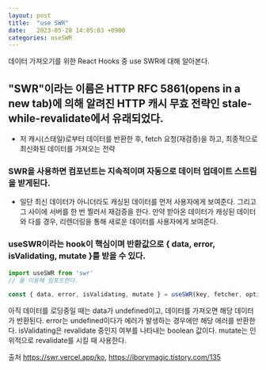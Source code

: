 ```yaml
---
layout: post
title:  "use SWR"
date:   2023-05-28 14:05:03 +0900
categories: useSWR 
---
```


데이터 가져오기를 위한 React Hooks 중 use SWR에 대해 알아본다.

## "SWR"이라는 이름은 HTTP RFC 5861(opens in a new tab)에 의해 알려진 HTTP 캐시 무효 전략인 stale-while-revalidate에서 유래되었다.
- 저 캐시(스태일)로부터 데이터를 반환한 후, fetch 요청(재검증)을 하고, 최종적으로 최신화된 데이터를 가져오는 전략

### SWR을 사용하면 컴포넌트는 지속적이며 자동으로 데이터 업데이트 스트림을 받게된다.

* 일단 최신 데이터가 아니더라도 캐싱된 데이터를 먼저 사용자에게 보여준다.
그리고 그 사이에 서버를 한 번 찔러서 재검증을 한다.
만약 받아온 데이터가 캐싱된 데이터와 다를 경우, 리렌더링을 통해 새로운 데이터를 사용자에게 보여준다.


### useSWR이라는 hook이 핵심이며 반환값으로 { data, error, isValidating, mutate }를 받을 수 있다.
```javascript
import useSWR from 'swr'
// 을 이용해 임포트한다.

const { data, error, isValidating, mutate } = useSWR(key, fetcher, options);
```

아직 데이터를 로딩중일 때는 data가 undefined이고, 데이터를 가져오면 해당 데이터가 반환된다.
error는 undefined이다가 에러가 발생하는 경우에만 해당 에러를 반환한다.
isValidating은 revalidate 중인지 여부를 나타내는 boolean 값이다.
mutate는 인위적으로 revalidate를 시킬 때 사용한다.





출처 https://swr.vercel.app/ko, https://iborymagic.tistory.com/135